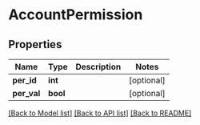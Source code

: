 # AccountPermission

## Properties
Name | Type | Description | Notes
------------ | ------------- | ------------- | -------------
**per_id** | **int** |  | [optional] 
**per_val** | **bool** |  | [optional] 

[[Back to Model list]](../README.md#documentation-for-models) [[Back to API list]](../README.md#documentation-for-api-endpoints) [[Back to README]](../README.md)


